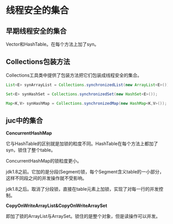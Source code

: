 # 线程安全的集合

## 早期线程安全的集合

Vector和HashTable。在每个方法上加了syn。

## Collections包装方法
Collections工具类中提供了包装方法把它们包装成线程安全的集合。

```java
List<E> synArrayList = Collections.synchronizedList(new ArrayList<E>());

Set<E> synHashSet = Collections.synchronizedSet(new HashSet<E>());

Map<K,V> synHashMap = Collections.synchronizedMap(new HashMap<K,V>());
```

## juc中的集合

**ConcurrentHashMap**

它与HashTable的区别就是加锁的粒度不同。HashTable在每个方法上都加了syn，锁住了整个table。

ConcurrentHashMap的锁粒度更小。

jdk1.8之前。它加的是分段(Segment)锁，每个Segment含义table的一小部分，这样不同段之间的并发操作就不受影响。

jdk1.8之后。取消了分段锁，直接在table元素上加锁，实现了对每一行的并发控制。

**CopyOnWriteArrayList&CopyOnWriteArraySet**

即加了锁的ArrayList与ArraySet。锁住的是整个对象，但是读操作可以并发。
